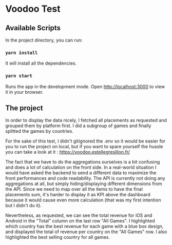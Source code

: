 # Voodoo Test

## Available Scripts

In the project directory, you can run:

### `yarn install`

It will install all the dependencies.

### `yarn start`

Runs the app in the development mode.
Open [http://localhost:3000](http://localhost:3000) to view it in your browser.

## The project

In order to display the data nicely, I fetched all placements as requested and grouped them by platform first. I did a subgroup of games and finally splitted the games by countries.

For the sake of this test, I didn't gitignored the .env so it would be easier for you to run the project on local, but if you want to spare yourself the hussle you can take a look at it : https://voodoo.estellegresillon.fr/

The fact that we have to do the aggregations ourselves is a bit confusing and does a lot of calculation on the front side. In a real-world situation I would have asked the backend to send a different data to maximize the front performances and code readability. The API is currently not doing any aggregations at all, but simply hiding/displaying different dimensions from the API. Since we need to map over all the items to have the final placements sum, it's harder to display it as KPI above the dashboard because it would cause even more calculation (that was my first intention but I didn't do it).

Nevertheless, as requested, we can see the total revenue for iOS and Android in the "Total" column on the last row "All Games". I highlighted which country has the best revenue for each game with a blue box design, and displayed the total of revenue per country on the "All Games" row. I also highlighted the best selling country for all games.
